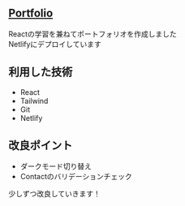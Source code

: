 ## [Portfolio](https://loquacious-souffle-8ee1dc.netlify.app/)
Reactの学習を兼ねてポートフォリオを作成しました  
Netlifyにデプロイしています

## 利用した技術
- React
- Tailwind
- Git
- Netlify

## 改良ポイント
- ダークモード切り替え
- Contactのバリデーションチェック

少しずつ改良していきます！


